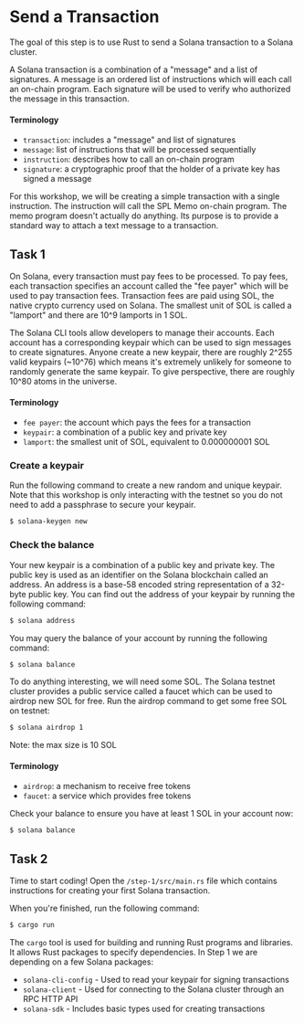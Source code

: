 # Send a Transaction

The goal of this step is to use Rust to send a Solana transaction
to a Solana cluster.

A Solana transaction is a combination of a "message" and a list of
signatures. A message is an ordered list of instructions which will
each call an on-chain program. Each signature will be used to
verify who authorized the message in this transaction.

#### Terminology
- `transaction`: includes a "message" and list of signatures
- `message`: list of instructions that will be processed sequentially
- `instruction`: describes how to call an on-chain program
- `signature`: a cryptographic proof that the holder of a private key has signed a message

For this workshop, we will be creating a simple transaction with a single
instruction. The instruction will call the SPL Memo on-chain program. The
memo program doesn't actually do anything. Its purpose is to provide a
standard way to attach a text message to a transaction.

## Task 1

On Solana, every transaction must pay fees to be processed. To pay fees,
each transaction specifies an account called the "fee payer" which will
be used to pay transaction fees. Transaction fees are paid using SOL, the
native crypto currency used on Solana. The smallest unit of SOL is called
a "lamport" and there are 10^9 lamports in 1 SOL.

The Solana CLI tools allow developers to manage their accounts. Each account
has a corresponding keypair which can be used to sign messages to create
signatures. Anyone create a new keypair, there are roughly 2^255 valid
keypairs (~10^76) which means it's extremely unlikely for someone to randomly
generate the same keypair. To give perspective, there are roughly 10^80
atoms in the universe.

#### Terminology
- `fee payer`: the account which pays the fees for a transaction
- `keypair`: a combination of a public key and private key
- `lamport`: the smallest unit of SOL, equivalent to 0.000000001 SOL

### Create a keypair

Run the following command to create a new random and unique keypair.
Note that this workshop is only interacting with the testnet so you
do not need to add a passphrase to secure your keypair.

```sh
$ solana-keygen new
```

### Check the balance

Your new keypair is a combination of a public key and private key. The
public key is used as an identifier on the Solana blockchain called
an address. An address is a base-58 encoded string representation of
a 32-byte public key. You can find out the address of your keypair by
running the following command:

```sh
$ solana address
```

You may query the balance of your account by running the following command:

```sh
$ solana balance
```

To do anything interesting, we will need some SOL. The Solana testnet cluster
provides a public service called a faucet which can be used to airdrop
new SOL for free. Run the airdrop command to get some free SOL on testnet:

```sh
$ solana airdrop 1
```

Note: the max size is 10 SOL

#### Terminology
- `airdrop`: a mechanism to receive free tokens
- `faucet`: a service which provides free tokens

Check your balance to ensure you have at least 1 SOL in your account now:

```sh
$ solana balance
```

## Task 2

Time to start coding! Open the `/step-1/src/main.rs` file which contains
instructions for creating your first Solana transaction.

When you're finished, run the following command:

```sh
$ cargo run
```

The `cargo` tool is used for building and running Rust programs and libraries.
It allows Rust packages to specify dependencies. In Step 1 we are depending on
a few Solana packages:

- `solana-cli-config` - Used to read your keypair for signing transactions
- `solana-client` - Used for connecting to the Solana cluster through an RPC HTTP API
- `solana-sdk` - Includes basic types used for creating transactions
